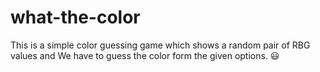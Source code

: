 # what-the-color

This is a simple color guessing game which shows a random pair of RBG values and We have to guess the color form the given options. 😃
